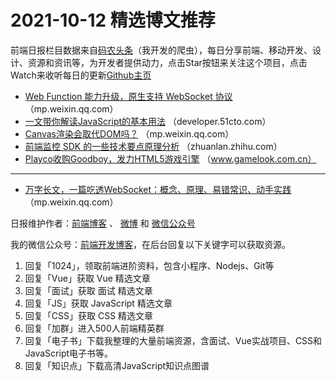 # 2021-10-12 精选博文推荐

前端日报栏目数据来自[码农头条](https://toutiao.qdkfweb.cn/)（我开发的爬虫），每日分享前端、移动开发、设计、资源和资讯等，为开发者提供动力，点击Star按钮来关注这个项目，点击Watch来收听每日的更新[Github主页](https://github.com/kujian/frontendDaily)
* [Web Function 能力升级，原生支持 WebSocket 协议](https://mp.weixin.qq.com/s?__biz=Mzg4NzEyMzI1NQ==&mid=2247493532&idx=1&sn=ec1e276475c5b4afed38af7cef784f4e) （mp.weixin.qq.com）
* [一文带你解读JavaScript的基本用法](https://developer.51cto.com/art/202110/685175.htm) （developer.51cto.com）
* [Canvas渲染会取代DOM吗？](https://mp.weixin.qq.com/s?__biz=MzkyOTIxMDAzNw==&mid=2247490580&idx=1&sn=0035007179673e6bb1b3cc8374feaf8d) （mp.weixin.qq.com）
* [前端监控 SDK 的一些技术要点原理分析](https://zhuanlan.zhihu.com/p/420330110) （zhuanlan.zhihu.com）
* [Playco收购Goodboy，发力HTML5游戏引擎](http://www.gamelook.com.cn/2021/10/456080) （www.gamelook.com.cn）

***
* [万字长文，一篇吃透WebSocket：概念、原理、易错常识、动手实践](https://mp.weixin.qq.com/s?__biz=MzUzMjM5ODk5Nw==&mid=2247488189&idx=1&sn=f092dd98cdbd80402c9dbd5f795d23df) （mp.weixin.qq.com）

日报维护作者：[前端博客](https://qdkfweb.cn/) 、 [微博](http://weibo.com/kujian) 和 [微信公众号](https://open.weixin.qq.com/qr/code?username=caibaojian_com)

我的微信公众号：[前端开发博客](https://open.weixin.qq.com/qr/code?username=caibaojian_com)，在后台回复以下关键字可以获取资源。

1. 回复「1024」，领取前端进阶资料，包含小程序、Nodejs、Git等
2. 回复「Vue」获取 Vue 精选文章
3. 回复「面试」获取 面试 精选文章
4. 回复「JS」获取 JavaScript 精选文章
5. 回复「CSS」获取 CSS 精选文章
6. 回复「加群」进入500人前端精英群
7. 回复「电子书」下载我整理的大量前端资源，含面试、Vue实战项目、CSS和JavaScript电子书等。
8. 回复「知识点」下载高清JavaScript知识点图谱